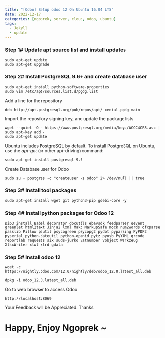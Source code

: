 ```yaml
---
title: "[Odoo] Setup odoo 12 On Ubuntu 16.04 LTS"
date: 2022-12-17
categories: [ngoprek, server, cloud, odoo, ubuntu]
tags:
  - Jekyll
  - update
---
```


### Step 1# Update apt source list and install updates

```
sudo apt-get update
sudo apt-get upgrade
```

### Step 2# Install PostgreSQL 9.6+ and create database user

```
sudo apt-get install python-software-properties
sudo vim /etc/apt/sources.list.d/pgdg.list
```

Add a line for the repository

```
deb http://apt.postgresql.org/pub/repos/apt/ xenial-pgdg main
```

Import the repository signing key, and update the package lists

```
wget --quiet -O - https://www.postgresql.org/media/keys/ACCC4CF8.asc | sudo apt-key add -
sudo apt-get update
```

Ubuntu includes PostgreSQL by default. To install PostgreSQL on Ubuntu, use the _apt-get_ (or other apt-driving) command:

```
sudo apt-get install postgresql-9.6
```

Create Database user for Odoo

```
sudo su - postgres -c "createuser -s odoo" 2> /dev/null || true
```

### Step 3# Install tool packages

```
sudo apt-get install wget git python3-pip gdebi-core -y
```

### Step 4# Install python packages for Odoo 12

```
pip3 install Babel decorator docutils ebaysdk feedparser gevent greenlet html2text Jinja2 lxml Mako MarkupSafe mock num2words ofxparse passlib Pillow psutil psycogreen psycopg2 pydot pyparsing PyPDF2 pyserial python-dateutil python-openid pytz pyusb PyYAML qrcode reportlab requests six suds-jurko vatnumber vobject Werkzeug XlsxWriter xlwt xlrd gdata
```

### Step 5# Install odoo 12 

```
wget -c https://nightly.odoo.com/12.0/nightly/deb/odoo_12.0.latest_all.deb

dpkg -i odoo_12.0.latest_all.deb
```

Go to web browser to access Odoo

```
http://localhost:8069
```

Your Feedback will be Appreciated. Thanks
# Happy,  Enjoy Ngoprek ~
